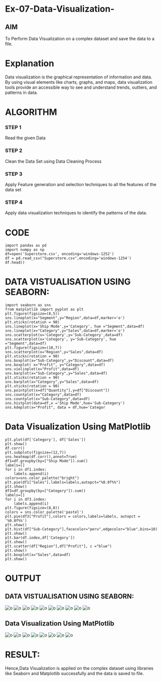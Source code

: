 # Ex-07-Data-Visualization-

## AIM
To Perform Data Visualization on a complex dataset and save the data to a file. 

# Explanation
Data visualization is the graphical representation of information and data. By using visual elements like charts, graphs, and maps, data visualization tools provide an accessible way to see and understand trends, outliers, and patterns in data.

# ALGORITHM
### STEP 1
Read the given Data
### STEP 2
Clean the Data Set using Data Cleaning Process
### STEP 3
Apply Feature generation and selection techniques to all the features of the data set
### STEP 4
Apply data visualization techniques to identify the patterns of the data.


# CODE
```
import pandas as pd
import numpy as np
df=open('Superstore.csv', encoding='windows-1252')
df = pd.read_csv("Superstore.csv",encoding='windows-1254')
df.head()
```
# DATA VISTUALISATION USING SEABORN:
```
import seaborn as sns
from matplotlib import pyplot as plt
plt.figure(figsize=(8,5))
sns.lineplot(x="Segment",y="Region",data=df,marker='o')
plt.xticks(rotation = 90)
sns.lineplot(x='Ship Mode',y='Category', hue ="Segment",data=df)
sns.lineplot(x="Category",y="Sales",data=df,marker='o')
sns.scatterplot(x='Category',y='Sub-Category',data=df)
sns.scatterplot(x='Category', y='Sub-Category', hue ="Segment",data=df)
plt.figure(figsize=(10,7))
sns.scatterplot(x="Region",y="Sales",data=df)
plt.xticks(rotation = 90)
sns.boxplot(x="Sub-Category",y="Discount",data=df)
sns.boxplot( x="Profit", y="Category",data=df)
sns.violinplot(x="Profit",data=df)
sns.barplot(x="Sub-Category",y="Sales",data=df)
plt.xticks(rotation = 90)
sns.barplot(x="Category",y="Sales",data=df)
plt.xticks(rotation = 90)
sns.pointplot(x=df["Quantity"],y=df["Discount"])
sns.countplot(x="Category",data=df)
sns.countplot(x="Sub-Category",data=df)
sns.histplot(data=df,x ='Ship Mode',hue='Sub-Category')
sns.kdeplot(x="Profit", data = df,hue='Categor
```
# Data Visualization Using MatPlotlib
```
plt.plot(df['Category'], df['Sales'])
plt.show()
df.corr()
plt.subplots(figsize=(12,7))
sns.heatmap(df.corr(),annot=True)
df1=df.groupby(by=["Ship Mode"]).sum()
labels=[]
for i in df1.index:
    labels.append(i)
colors=sns.color_palette("bright")
plt.pie(df1["Sales"],labels=labels,autopct="%0.0f%%")
plt.show()
df3=df.groupby(by=["Category"]).sum()
labels=[]
for i in df3.index:
    labels.append(i) 
plt.figure(figsize=(8,8))
colors = sns.color_palette('pastel')
plt.pie(df3["Profit"],colors = colors,labels=labels, autopct = '%0.0f%%')
plt.show()
plt.hist(df["Sub-Category"],facecolor="peru",edgecolor="blue",bins=10)
plt.show()
plt.bar(df.index,df['Category'])
plt.show()
plt.scatter(df["Region"],df["Profit"], c ="blue")
plt.show() 
plt.boxplot(x="Sales",data=df)
plt.show()
```
# OUTPUT
## DATA VISTUALISATION USING SEABORN:
![o](https://github.com/dharanielango/Ex-08-Data-Visualization-/blob/main/41.png)
![o](https://github.com/dharanielango/Ex-08-Data-Visualization-/blob/main/42.png)
![o](https://github.com/dharanielango/Ex-08-Data-Visualization-/blob/main/44.png)
![o](https://github.com/dharanielango/Ex-08-Data-Visualization-/blob/main/45.png)
![o](https://github.com/dharanielango/Ex-08-Data-Visualization-/blob/main/46.png)
![o](https://github.com/dharanielango/Ex-08-Data-Visualization-/blob/main/47.png)
![o](https://github.com/dharanielango/Ex-08-Data-Visualization-/blob/main/48.png)
![o](https://github.com/dharanielango/Ex-08-Data-Visualization-/blob/main/49.png)
![o](https://github.com/dharanielango/Ex-08-Data-Visualization-/blob/main/50.png)
![o](https://github.com/dharanielango/Ex-08-Data-Visualization-/blob/main/51.png)
## Data Visualization Using MatPlotlib
![o](https://github.com/dharanielango/Ex-08-Data-Visualization-/blob/main/52.png)
![o](https://github.com/dharanielango/Ex-08-Data-Visualization-/blob/main/53.png)
![o](https://github.com/dharanielango/Ex-08-Data-Visualization-/blob/main/54.png)
![o](https://github.com/dharanielango/Ex-08-Data-Visualization-/blob/main/55.png)
![o](https://github.com/dharanielango/Ex-08-Data-Visualization-/blob/main/56.png)
![o](https://github.com/dharanielango/Ex-08-Data-Visualization-/blob/main/57.png)
![o](https://github.com/dharanielango/Ex-08-Data-Visualization-/blob/main/58.png)
![o](https://github.com/dharanielango/Ex-08-Data-Visualization-/blob/main/59.png)
# RESULT:
Hence,Data Visualization is applied on the complex dataset using libraries like Seaborn and Matplotlib successfully and the data is saved to file.
